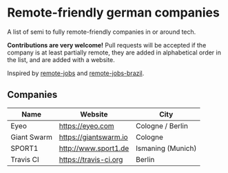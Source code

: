 # Remote-friendly german companies

A list of semi to fully remote-friendly companies in or around tech.

**Contributions are very welcome!** Pull requests will be accepted if the
company is at least partially remote, they are added in alphabetical order in
the list, and are added with a website.

Inspired by [remote-jobs](https://github.com/jessicard/remote-jobs) and
[remote-jobs-brazil](https://github.com/lerrua/remote-jobs-brazil).

## Companies

Name | Website | City
---- | ------- | ----
Eyeo | https://eyeo.com | Cologne / Berlin
Giant Swarm | https://giantswarm.io | Cologne
SPORT1 | http://www.sport1.de | Ismaning (Munich)
Travis CI | https://travis-ci.org | Berlin
